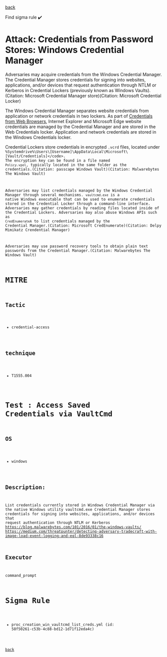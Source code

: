 
[back](../index.md)

Find sigma rule :heavy_check_mark: 

# Attack: Credentials from Password Stores: Windows Credential Manager 

Adversaries may acquire credentials from the Windows Credential Manager. The Credential Manager stores credentials for signing into websites, applications, and/or devices that request authentication through NTLM or Kerberos in Credential Lockers (previously known as Windows Vaults).(Citation: Microsoft Credential Manager store)(Citation: Microsoft Credential Locker)

The Windows Credential Manager separates website credentials from application or network credentials in two lockers. As part of [Credentials from Web Browsers](https://attack.mitre.org/techniques/T1555/003), Internet Explorer and Microsoft Edge website credentials are managed by the Credential Manager and are stored in the Web Credentials locker. Application and network credentials are stored in the Windows Credentials locker.

Credential Lockers store credentials in encrypted <code>.vcrd</code> files, located under <code>%Systemdrive%\Users\\[Username]\AppData\Local\Microsoft\\[Vault/Credentials]\</code>. The encryption key can be found in a file named <code>Policy.vpol</code>, typically located in the same folder as the credentials.(Citation: passcape Windows Vault)(Citation: Malwarebytes The Windows Vault)

Adversaries may list credentials managed by the Windows Credential Manager through several mechanisms. <code>vaultcmd.exe</code> is a native Windows executable that can be used to enumerate credentials stored in the Credential Locker through a command-line interface. Adversaries may gather credentials by reading files located inside of the Credential Lockers. Adversaries may also abuse Windows APIs such as <code>CredEnumerateA</code> to list credentials managed by the Credential Manager.(Citation: Microsoft CredEnumerate)(Citation: Delpy Mimikatz Crendential Manager)

Adversaries may use password recovery tools to obtain plain text passwords from the Credential Manager.(Citation: Malwarebytes The Windows Vault)

# MITRE
## Tactic
  - credential-access


## technique
  - T1555.004


# Test : Access Saved Credentials via VaultCmd
## OS
  - windows


## Description:
List credentials currently stored in Windows Credential Manager via the native Windows utility vaultcmd.exe
Credential Manager stores credentials for signing into websites, applications, and/or devices that request authentication through NTLM or Kerberos
https://blog.malwarebytes.com/101/2016/01/the-windows-vaults/
https://medium.com/threatpunter/detecting-adversary-tradecraft-with-image-load-event-logging-and-eql-8de93338c16


## Executor
command_prompt

# Sigma Rule
 - proc_creation_win_vaultcmd_list_creds.yml (id: 58f50261-c53b-4c88-bd12-1d71f12eda4c)



[back](../index.md)
